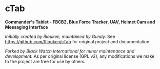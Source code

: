 cTab
====
**Commander's Tablet - FBCB2, Blue Force Tracker, UAV, Helmet Cam and Messaging Interface**

*Initially created by Riouken, maintained by Gundy.* See https://github.com/Riouken/cTab for original project and documentation.

*Forked by Black Watch International for minor maintenance and development.* As per original license (GPL v2), any modifications we make to the project are free for use by others.
